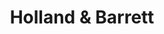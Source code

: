 ---
title: "Holland & Barrett"
url: /huddersfield/holland-and-barrett-new-street/
shop: health food
---
